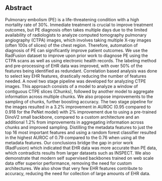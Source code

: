 ## Abstract
Pulmonary embolism (PE) is a life-threatening condition with a high mortality rate of 30%. Immediate treatment is crucial to improve treatment outcomes, but PE diagnosis often takes multiple days due to the limited availability of radiologists to analyze computed tomography pulmonary angiography (CTPA) images, which involves taking multiple X-ray images (often 100s of slices) of the chest region. Therefore, automation of diagnosis of PE can significantly improve patient outcomes. We use the RadFusion dataset to improve upon prior work to diagnose PE using the CTPA scans as well as using electronic health records. The labeling method and pre-processing of EHR data was improved, with over 50% of the features being identified as redundant. Correlation based analysis was done to select key EHR features, drastically reducing the number of features needed. A novel two stage pipeline was developed for analyzing CTPE images. This approach consists of a model to analyze a window of contiguous CTPE slices (Chunks), followed by another model to aggregate information across multiple chunks.  We also propose improvements to the sampling of chunks, further boosting accuracy. 
 The two stage pipeline for the images resulted in a 3.2% improvement in AUROC (0.95 compared to 0.918 for the PeNet model) with 2% improvement due to using a pre-trained DinoV2 small backbone, compared to a custom architecture and an additional 1.2% from improvements in aggregating information across chunks and improved sampling. Distilling the metadata features to just the top 16 most important features and using a random forest classifier resulted in the highest AUROC of 0.79 compared to the 0.76 when using all the metadata features.  Our conclusions bridge the gap in prior work (RadFusion) which indicated that EHR data was more accurate than PE data, which contradicts results from larger datasets such as INSPECT.  We also demonstrate that modern self supervised backbones trained on web scale data offer superior performance, removing the need for custom architectures. We also show that very few EHR features contribute to accuracy, reducing the need for collection of large amounts of EHR data.
